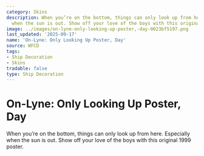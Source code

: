 ```yaml
---
category: Skins
description: When you’re on the bottom, things can only look up from here. Especially
  when the sun is out. Show off your love of the boys with this original 1999 poster.
image: ../images/on-lyne-only-looking-up-poster,-day-0023bf5197.png
last_updated: '2025-09-17'
name: 'On-Lyne: Only Looking Up Poster, Day'
source: WFCD
tags:
- Ship Decoration
- Skins
tradable: false
type: Ship Decoration
---
```


# On-Lyne: Only Looking Up Poster, Day

When you’re on the bottom, things can only look up from here. Especially when the sun is out. Show off your love of the boys with this original 1999 poster.

